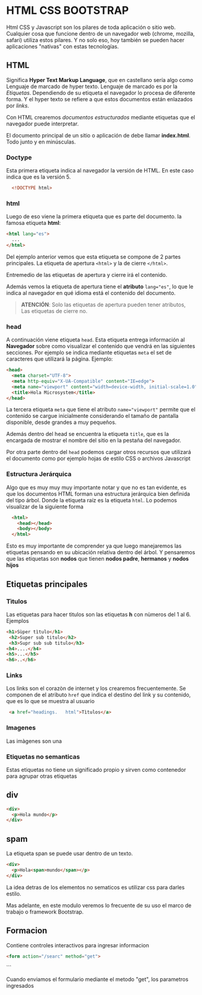 # HTML CSS BOOTSTRAP

Html CSS y Javascript son los pilares de toda aplicación o sitio web. Cualquier cosa que funcione dentro de un navegador web (chrome, mozilla, safari) utiliza estos pilares. Y no solo eso, hoy también se pueden hacer aplicaciones "nativas" con estas tecnologías.

## HTML

Significa **Hyper Text Markup Language**, que en castellano sería algo como Lenguaje de marcado de hyper texto. Lenguaje de marcado es por la *Etiquetas*. Dependiendo de su etiqueta el navegador lo procesa de diferente forma. Y el hyper texto se refiere a que estos documentos están enlazados por *links*.

Con HTML crearemos *documentos estructurados* mediante etiquetas que el navegador puede interpretar.

El documento principal de un sitio o aplicación de debe llamar **index.html**. Todo junto y en minúsculas.

### Doctype

Esta primera etiqueta indica al navegador la versión de HTML. En este caso indica que es la versión 5.
```html
  <!DOCTYPE html>
```

### html
Luego de eso viene la primera etiqueta que es parte del documento. la famosa etiqueta **html**:
```html
<html lang="es">
  ...
</html>
```

Del ejemplo anterior vemos que esta etiqueta se compone de 2 partes principales. La etiqueta de apertura `<html>` y la de cierre `</html>`.

Entremedio de las etiquetas de apertura y cierre irá el contenido.

Además vemos la etiqueta de apertura tiene el **atributo** `lang="es"`, lo que le indica al navegador en qué idioma está el contenido del documento.

>**ATENCIÓN**: Solo las etiquetas de apertura pueden tener atributos, Las etiquetas de cierre no.

### head

A continuación viene etiqueta `head`. Esta etiqueta entrega información al **Navegador** sobre como visualizar el contenido que vendrá en las siguientes secciones. Por ejemplo se indica mediante etiquetas `meta` el set de caracteres que utilizará la página. Ejemplo:

```html
<head>
  <meta charset="UTF-8">
  <meta http-equiv="X-UA-Compatible" content="IE=edge">
  <meta name="viewport" content="width=device-width, initial-scale=1.0">
  <title>Hola Microsystem</title>
</head>
```

La tercera etiqueta `meta` que tiene el atributo `name="viewport"` permite que el contenido se cargue inicialmente considerando el tamaño de pantalla disponible, desde grandes a muy pequeños.

Además dentro del head se encuentra la etiqueta `title`, que es la encargada de mostrar el nombre del sitio en la pestaña del navegador.

Por otra parte dentro del `head` podemos cargar otros recursos que utilizará el documento como por ejemplo hojas de estilo CSS o archivos Javascript

### Estructura Jerárquica

Algo que es muy muy muy importante notar y que no es tan evidente, es que los documentos HTML forman una estructura jerárquica bien definida del tipo árbol. Donde la etiqueta raíz es la etiqueta `html`. Lo podemos visualizar de la siguiente forma

```html
  <html>
    <head></head>
    <body></body>
  </html>
``` 

Esto es muy importante de comprender ya que luego manejaremos las etiquetas pensando en su ubicación relativa dentro del árbol. Y pensaremos que las etiquetas son **nodos** que tienen **nodos padre**, **hermanos** y **nodos hijos**

## Etiquetas principales

### Tìtulos

Las etiquetas para hacer tìtulos son las etiquetas **h** con nùmeros del 1 al 6. Ejemplos

```html
<h1>Sùper tìtulo</h1>
 <h2>Super sub titulo</h2>   
 <h3>Supr sub sub titulo</h3>
<h4>....</h4>
<h5>...</h5>
<h6>..</h6>
```

### Links

Los links son el corazòn de internet y los crearemos frecuentemente. Se componen de el atributo `href` que indica el destino del link y su contenido, que es lo que se muestra al usuario
```html
 <a href="headings.   html">Tìtulos</a>
 ```

 ### Imagenes

 Las imàgenes son una 











### Etiquetas no semanticas

Estas etiquetas no tiene un significado propio y sirven como contenedor para agrupar otras etiquetas 

## div

```html
<div>
  <p>Hola mundo</p>
</div>

```

## spam

La etiqueta span se puede usar dentro de un texto.

```html
<div>
  <p>Hola<span>mundo</span></p>
</div>
```

La idea detras de los elementos no sematicos es utilizar css para darles estilo.

Mas adelante, en este modulo veremos lo frecuente de su uso el marco de trabajo o framework Bootstrap.

## Formacion 

Contiene controles interactivos para ingresar informacion

```html
<form action="/searc" method="get">
```
</form>
``` 

Cuando enviamos el formulario mediante el metodo "get", los parametros ingresados 










